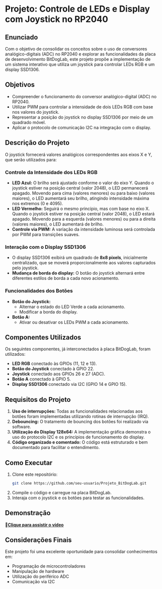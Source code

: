 # Projeto: Controle de LEDs e Display com Joystick no RP2040

## Enunciado
Com o objetivo de consolidar os conceitos sobre o uso de conversores analógico-digitais (ADC) no RP2040 e explorar as funcionalidades da placa de desenvolvimento BitDogLab, este projeto propõe a implementação de um sistema interativo que utiliza um joystick para controlar LEDs RGB e um display SSD1306.

## Objetivos
- Compreender o funcionamento do conversor analógico-digital (ADC) no RP2040.
- Utilizar PWM para controlar a intensidade de dois LEDs RGB com base nos valores do joystick.
- Representar a posição do joystick no display SSD1306 por meio de um quadrado móvel.
- Aplicar o protocolo de comunicação I2C na integração com o display.

## Descrição do Projeto
O joystick fornecerá valores analógicos correspondentes aos eixos X e Y, que serão utilizados para:

### Controle da Intensidade dos LEDs RGB
- **LED Azul:** O brilho será ajustado conforme o valor do eixo Y. Quando o joystick estiver na posição central (valor 2048), o LED permanecerá apagado. Movendo para cima (valores menores) ou para baixo (valores maiores), o LED aumentará seu brilho, atingindo intensidade máxima nos extremos (0 e 4095).
- **LED Vermelho:** Seguirá o mesmo princípio, mas com base no eixo X. Quando o joystick estiver na posição central (valor 2048), o LED estará apagado. Movendo para a esquerda (valores menores) ou para a direita (valores maiores), o LED aumentará de brilho.
- **Controle via PWM:** A variação da intensidade luminosa será controlada por PWM para transições suaves.

### Interação com o Display SSD1306
- O display SSD1306 exibirá um quadrado de **8x8 pixels**, inicialmente centralizado, que se moverá proporcionalmente aos valores capturados pelo joystick.
- **Mudança de borda do display:** O botão do joystick alternará entre diferentes estilos de borda a cada novo acionamento.

### Funcionalidades dos Botões
- **Botão do Joystick:**
  - Alternar o estado do LED Verde a cada acionamento.
  - Modificar a borda do display.
- **Botão A:**
  - Ativar ou desativar os LEDs PWM a cada acionamento.

## Componentes Utilizados
Os seguintes componentes, já interconectados à placa BitDogLab, foram utilizados:
- **LED RGB** conectado às GPIOs (11, 12 e 13).
- **Botão do Joystick** conectado à GPIO 22.
- **Joystick** conectado aos GPIOs 26 e 27 (ADC).
- **Botão A** conectado à GPIO 5.
- **Display SSD1306** conectado via I2C (GPIO 14 e GPIO 15).

## Requisitos do Projeto
1. **Uso de interrupções:** Todas as funcionalidades relacionadas aos botões foram implementadas utilizando rotinas de interrupção (IRQ).
2. **Debouncing:** O tratamento de bouncing dos botões foi realizado via software.
3. **Utilização do Display 128x64:** A implementação gráfica demonstra o uso do protocolo I2C e os princípios de funcionamento do display.
4. **Código organizado e comentado:** O código está estruturado e bem documentado para facilitar o entendimento.

## Como Executar
1. Clone este repositório:
   ```sh
   git clone https://github.com/seu-usuario/Projeto_BitDogLab.git
2. Compile o código e carregue na placa BitDogLab.
3. Interaja com o joystick e os botões para testar as funcionalidades.

## Demonstração

**🎥[Clique para assistir o vídeo](https://youtu.be/BKWQ9z1pGeY)**

## Considerações Finais
Este projeto foi uma excelente oportunidade para consolidar conhecimentos em:

- Programação de microcontroladores
- Manipulação de hardware
- Utilização do periférico ADC
- Comunicação via I2C